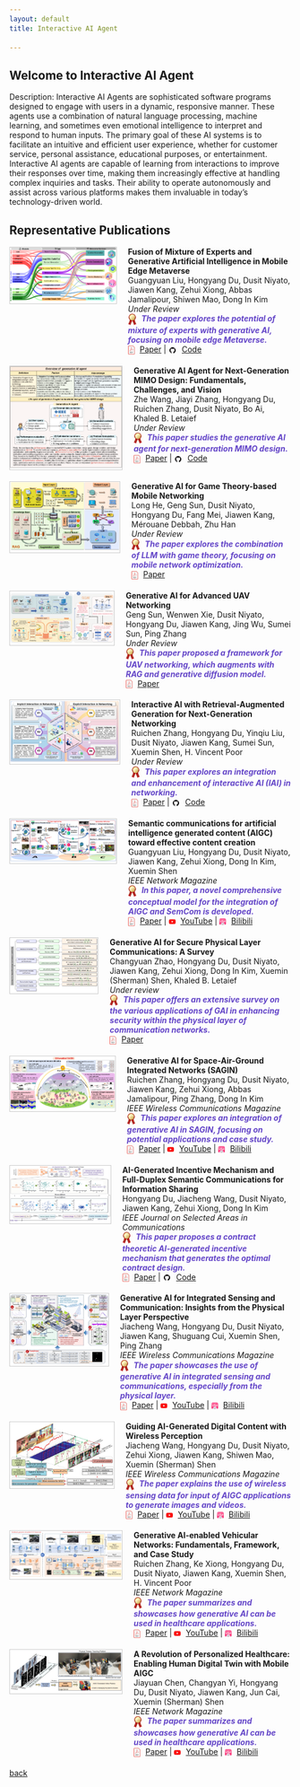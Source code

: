 ```yaml
---
layout: default
title: Interactive AI Agent

---
```


## Welcome to Interactive AI Agent
Description: Interactive AI Agents are sophisticated software programs designed to engage with users in a dynamic, responsive manner. These agents use a combination of natural language processing, machine learning, and sometimes even emotional intelligence to interpret and respond to human inputs. The primary goal of these AI systems is to facilitate an intuitive and efficient user experience, whether for customer service, personal assistance, educational purposes, or entertainment. Interactive AI agents are capable of learning from interactions to improve their responses over time, making them increasingly effective at handling complex inquiries and tasks. Their ability to operate autonomously and assist across various platforms makes them invaluable in today’s technology-driven world.

## Representative Publications
<style>
  .publication-container {
    display: flex;
    align-items: flex-start;
    margin-bottom: 20px;
  }
  .publication-image {
   margin-right: 20px;
    border: 1px solid #ccc;
    width: 100%; /* 设置宽度为100%以适应容器 */
    max-width: 200px; /* 可以设置一个最大宽度来保持图片的显示质量 */
    height: auto; /* 高度自动，保持图片的原始比例 */
  }
  .publication-details {
    flex-grow: 1;
  }
  .publication-links img {
    vertical-align: middle;
    margin-right: 5px;
  }
  .publication-title {
    color: rgb(100,70,200);
  }
</style>


<!-- Publication 1 -->
<div class="publication-container">
  <div class="publication-image">
    <a href="https://alvinliu97.github.io/MOEGAI-metaverse/">
      <img src="accessories/MOE.png" alt="Fusion of Mixture of Experts and Generative AI">
    </a>
  </div>
  <div class="publication-details">
    <b>Fusion of Mixture of Experts and Generative Artificial Intelligence in Mobile Edge Metaverse</b><br>
    Guangyuan Liu, Hongyang Du, Dusit Niyato, Jiawen Kang, Zehui Xiong, Abbas Jamalipour, Shiwen Mao, Dong In Kim<br>
    <em>Under Review</em><br>
    <div class="publication-links">
      <em>
        <img src="accessories/gold_medal.png" width="15" alt=""> 
        <b class="publication-title">The paper explores the potential of mixture of experts with generative AI, focusing on mobile edge Metaverse.</b>
      </em><br>
      <img src="accessories/pdf.jpg" width="12" alt=""> 
      <a href="https://arxiv.org/abs/2404.03321">Paper</a> |
      <img src="accessories/github_icon.jpg" width="15" alt=""> 
      <a href="https://alvinliu97.github.io/MOEGAI-metaverse/">Code</a>
    </div>
  </div>
</div>

<!-- Publication 2 -->
<div class="publication-container">
  <div class="publication-image">
    <a href="https://zhewang77.github.io/GAIMIMO/">
      <img src="accessories/zhe1.png" alt="Generative AI Agent for MIMO Design">
    </a>
  </div>
  <div class="publication-details">
    <b>Generative AI Agent for Next-Generation MIMO Design: Fundamentals, Challenges, and Vision</b><br>
    Zhe Wang, Jiayi Zhang, Hongyang Du, Ruichen Zhang, Dusit Niyato, Bo Ai, Khaled B. Letaief<br>
    <em>Under Review</em><br>
    <div class="publication-links">
      <em>
        <img src="accessories/gold_medal.png" width="15" alt=""> 
        <b class="publication-title">This paper studies the generative AI agent for next-generation MIMO design.</b>
      </em><br>
      <img src="accessories/pdf.jpg" width="12" alt=""> 
      <a href="https://arxiv.org/pdf/2404.08878.pdf">Paper</a> |
      <img src="accessories/github_icon.jpg" width="15" alt=""> 
      <a href="https://zhewang77.github.io/GAIMIMO/">Code</a>
    </div>
  </div>
</div>

<!-- Publication 3 -->
<div class="publication-container">
  <div class="publication-image">
    <a href="https://limedire.github.io/GAI-Game/">
      <img src="accessories/gaigame.png" alt="Generative AI for Game Theory-based Mobile Networking">
    </a>
  </div>
  <div class="publication-details">
    <b>Generative AI for Game Theory-based Mobile Networking</b><br>
    Long He, Geng Sun, Dusit Niyato, Hongyang Du, Fang Mei, Jiawen Kang, Mérouane Debbah, Zhu Han<br>
    <em>Under Review</em><br>
    <div class="publication-links">
      <em>
        <img src="accessories/gold_medal.png" width="15" alt=""> 
        <b class="publication-title">The paper explores the combination of LLM with game theory, focusing on mobile network optimization.</b>
      </em><br>
      <img src="accessories/pdf.jpg" width="12" alt=""> 
      <a href="https://arxiv.org/abs/2404.09699">Paper</a>
    </div>
  </div>
</div>

<!-- Publication 4 -->
<div class="publication-container">
  <div class="publication-image">
    <a href="https://xiewenwen22.github.io/UAV_Spectrum_Estimation/">
      <img src="accessories/gaiuav.png" alt="Generative AI for Advanced UAV Networking">
    </a>
  </div>
  <div class="publication-details">
    <b>Generative AI for Advanced UAV Networking</b><br>
    Geng Sun, Wenwen Xie, Dusit Niyato, Hongyang Du, Jiawen Kang, Jing Wu, Sumei Sun, Ping Zhang<br>
    <em>Under Review</em><br>
    <div class="publication-links">
      <em>
        <img src="accessories/gold_medal.png" width="15" alt=""> 
        <b class="publication-title">This paper proposed a framework for UAV networking, which augments with RAG and generative diffusion model.</b>
      </em><br>
      <img src="accessories/pdf.jpg" width="12" alt=""> 
      <a href="https://arxiv.org/pdf/2404.10556.pdf">Paper</a>
    </div>
  </div>
</div>

<!-- Publication 5 -->
<div class="publication-container">
  <div class="publication-image">
    <a href="https://rickyzang.github.io/GIAI/">
      <img src="accessories/rciai.png" alt="Interactive AI with Retrieval-Augmented Generation for Networking">
    </a>
  </div>
  <div class="publication-details">
    <b>Interactive Al with Retrieval-Augmented Generation for Next-Generation Networking</b><br>
    Ruichen Zhang, Hongyang Du, Yinqiu Liu, Dusit Niyato, Jiawen Kang, Sumei Sun, Xuemin Shen, H. Vincent Poor<br>
    <em>Under Review</em><br>
    <div class="publication-links">
      <em>
        <img src="accessories/gold_medal.png" width="15" alt=""> 
        <b class="publication-title">This paper explores an integration and enhancement of interactive AI (IAI) in networking.</b>
      </em><br>
      <img src="accessories/pdf.jpg" width="12" alt=""> 
      <a href="https://arxiv.org/pdf/2401.11391.pdf">Paper</a> |
      <img src="accessories/github_icon.jpg" width="15" alt=""> 
      <a href="https://rickyzang.github.io/GIAI/">Code</a>
    </div>
  </div>
</div>

<!-- Publication 6 -->
<div class="publication-container">
  <div class="publication-image">
    <a href="https://arxiv.org/abs/2308.04942">
      <img src="accessories/guangyuansem.png" alt="Semantic communications for AIGC">
    </a>
  </div>
  <div class="publication-details">
    <b>Semantic communications for artificial intelligence generated content (AIGC) toward effective content creation</b><br>
    Guangyuan Liu, Hongyang Du, Dusit Niyato, Jiawen Kang, Zehui Xiong, Dong In Kim, Xuemin Shen<br>
    <em>IEEE Network Magazine</em><br>
    <div class="publication-links">
      <em>
        <img src="accessories/gold_medal.png" width="15" alt=""> 
        <b class="publication-title">In this paper, a novel comprehensive conceptual model for the integration of AIGC and SemCom is developed.</b>
      </em><br>
      <img src="accessories/pdf.jpg" width="12" alt=""> 
      <a href="https://arxiv.org/pdf/2308.04942.pdf">Paper</a> |
      <img src="accessories/ytb.jpg" width="12" alt="">
      <a href="https://www.youtube.com/watch?v=-n1fKwBHouI">YouTube</a> |
      <img src="accessories/bili.jpg" width="12" alt="">
      <a href="https://www.bilibili.com/video/BV1w94y1b7zj/?spm_id_from=333.337.search-card.all.click&vd_source=7a1cccf64fe5f606a2b055b2b18fbfb9">Bilibili</a>
    </div>
  </div>
</div>

<!-- Publication 7 -->
<div class="publication-container">
  <div class="publication-image">
    <a href="https://arxiv.org/abs/2402.13553">
      <img src="accessories/cys.png" alt="Generative AI for Secure Physical Layer Communications">
    </a>
  </div>
  <div class="publication-details">
    <b>Generative AI for Secure Physical Layer Communications: A Survey</b><br>
    Changyuan Zhao, Hongyang Du, Dusit Niyato, Jiawen Kang, Zehui Xiong, Dong In Kim, Xuemin (Sherman) Shen, Khaled B. Letaief<br>
    <em>Under review</em><br>
    <div class="publication-links">
      <em>
        <img src="accessories/gold_medal.png" width="15" alt=""> 
        <b class="publication-title">This paper offers an extensive survey on the various applications of GAI in enhancing security within the physical layer of communication networks.</b>
      </em><br>
      <img src="accessories/pdf.jpg" width="12" alt=""> 
      <a href="https://arxiv.org/pdf/2402.13553.pdf">Paper</a>
    </div>
  </div>
</div>


<!-- Publication 8 -->
<div class="publication-container">
  <div class="publication-image">
    <a href="https://arxiv.org/abs/2311.06523">
      <img src="accessories/ruicehnsagin.png" alt="Generative AI for SAGIN">
    </a>
  </div>
  <div class="publication-details">
    <b>Generative AI for Space-Air-Ground Integrated Networks (SAGIN)</b><br>
    Ruichen Zhang, Hongyang Du, Dusit Niyato, Jiawen Kang, Zehui Xiong, Abbas Jamalipour, Ping Zhang, Dong In Kim<br>
    <em>IEEE Wireless Communications Magazine</em><br>
    <div class="publication-links">
      <em>
        <img src="accessories/gold_medal.png" width="15" alt=""> 
        <b class="publication-title">This paper explores an integration of generative AI in SAGIN, focusing on potential applications and case study.</b>
      </em><br>
      <img src="accessories/pdf.jpg" width="12" alt=""> 
      <a href="https://arxiv.org/pdf/2311.06523.pdf">Paper</a> |
      <img src="accessories/ytb.jpg" width="12" alt="">
      <a href="https://www.youtube.com/watch?v=cQ2vA4rOHME">YouTube</a> |
      <img src="accessories/bili.jpg" width="12" alt="">
      <a href="https://www.bilibili.com/video/BV1fT4y1s7Eq/?spm_id_from=333.337.search-card.all.click">Bilibili</a>
    </div>
  </div>
</div>

<!-- Publication 9 -->
<div class="publication-container">
  <div class="publication-image">
    <a href="https://hongyangdu.github.io/SemSharing/">
      <img src="accessories/duincen.png" alt="AI-Generated Incentive Mechanism">
    </a>
  </div>
  <div class="publication-details">
    <b>AI-Generated Incentive Mechanism and Full-Duplex Semantic Communications for Information Sharing</b><br>
    Hongyang Du, Jiacheng Wang, Dusit Niyato, Jiawen Kang, Zehui Xiong, Dong In Kim<br>
    <em>IEEE Journal on Selected Areas in Communications</em><br>
    <div class="publication-links">
      <em>
        <img src="accessories/gold_medal.png" width="15" alt=""> 
        <b class="publication-title">This paper proposes a contract theoretic AI-generated incentive mechanism that generates the optimal contract design.</b>
      </em><br>
      <img src="accessories/pdf.jpg" width="12" alt=""> 
      <a href="https://arxiv.org/pdf/2303.01896.pdf">Paper</a> |
      <img src="accessories/github_icon.jpg" width="15" alt=""> 
      <a href="https://hongyangdu.github.io/SemSharing/">Code</a>
    </div>
  </div>
</div>

<!-- Publication 10 -->
<div class="publication-container">
  <div class="publication-image">
    <a href="https://arxiv.org/abs/2310.01036">
      <img src="accessories/jcisac.png" alt="Generative AI for ISC">
    </a>
  </div>
  <div class="publication-details">
    <b>Generative AI for Integrated Sensing and Communication: Insights from the Physical Layer Perspective</b><br>
    Jiacheng Wang, Hongyang Du, Dusit Niyato, Jiawen Kang, Shuguang Cui, Xuemin Shen, Ping Zhang<br>
    <em>IEEE Wireless Communications Magazine</em><br>
    <div class="publication-links">
      <em>
        <img src="accessories/gold_medal.png" width="15" alt=""> 
        <b class="publication-title">The paper showcases the use of generative AI in integrated sensing and communications, especially from the physical layer.</b>
      </em><br>
      <img src="accessories/pdf.jpg" width="12" alt=""> 
      <a href="https://arxiv.org/pdf/2310.01036.pdf">Paper</a> |
      <img src="accessories/ytb.jpg" width="12" alt="">
      <a href="https://www.youtube.com/watch?v=ZqSmgw0XOXo&ab_channel=DurAIn-Tech">YouTube</a> |
      <img src="accessories/bili.jpg" width="12" alt="">
      <a href="https://www.bilibili.com/video/BV1v84y1m7kn/?spm_id_from=333.999.0.0">Bilibili</a>
    </div>
  </div>
</div>

<!-- Publication 11 -->
<div class="publication-container">
  <div class="publication-image">
    <a href="https://arxiv.org/abs/2303.14624">
      <img src="accessories/jcgm.png" alt="Guiding AI-Generated Digital Content">
    </a>
  </div>
  <div class="publication-details">
    <b>Guiding AI-Generated Digital Content with Wireless Perception</b><br>
    Jiacheng Wang, Hongyang Du, Dusit Niyato, Zehui Xiong, Jiawen Kang, Shiwen Mao, Xuemin (Sherman) Shen<br>
    <em>IEEE Wireless Communications Magazine</em><br>
    <div class="publication-links">
      <em>
        <img src="accessories/gold_medal.png" width="15" alt=""> 
        <b class="publication-title">The paper explains the use of wireless sensing data for input of AIGC applications to generate images and videos.</b>
      </em><br>
      <img src="accessories/pdf.jpg" width="12" alt=""> 
      <a href="https://arxiv.org/pdf/2303.14624.pdf">Paper</a> |
      <img src="accessories/ytb.jpg" width="12" alt="">
      <a href="https://www.youtube.com/watch?v=7Y2gqrz4ukI&ab_channel=DurAIn-Tech">YouTube</a> |
      <img src="accessories/bili.jpg" width="12" alt="">
      <a href="https://www.bilibili.com/video/BV1F841117Nw/?spm_id_from=333.999.0.0">Bilibili</a>
    </div>
  </div>
</div>

<!-- Publication 12 -->
<div class="publication-container">
  <div class="publication-image">
    <a href="https://arxiv.org/abs/2304.11098">
      <img src="accessories/rcv.png" alt="Generative AI-enabled Vehicular Networks">
    </a>
  </div>
  <div class="publication-details">
    <b>Generative AI-enabled Vehicular Networks: Fundamentals, Framework, and Case Study</b><br>
    Ruichen Zhang, Ke Xiong, Hongyang Du, Dusit Niyato, Jiawen Kang, Xuemin Shen, H. Vincent Poor<br>
    <em>IEEE Network Magazine</em><br>
    <div class="publication-links">
      <em>
        <img src="accessories/gold_medal.png" width="15" alt=""> 
        <b class="publication-title">The paper summarizes and showcases how generative AI can be used in healthcare applications.</b>
      </em><br>
      <img src="accessories/pdf.jpg" width="12" alt=""> 
      <a href="https://arxiv.org/pdf/2304.11098.pdf">Paper</a> |
      <img src="accessories/ytb.jpg" width="12" alt="">
      <a href="https://www.youtube.com/watch?v=pRzbHGw-5dk&ab_channel=DurAIn-Tech">YouTube</a> |
      <img src="accessories/bili.jpg" width="12" alt="">
      <a href="https://www.bilibili.com/video/BV1jN411n7ef/?spm_id_from=333.999.0.0">Bilibili</a>
    </div>
  </div>
</div>

<!-- Publication 13 -->
<div class="publication-container">
  <div class="publication-image">
    <a href="https://arxiv.org/abs/2307.12115">
      <img src="accessories/heal.png" alt="A Revolution of Personalized Healthcare">
    </a>
  </div>
  <div class="publication-details">
    <b>A Revolution of Personalized Healthcare: Enabling Human Digital Twin with Mobile AIGC</b><br>
    Jiayuan Chen, Changyan Yi, Hongyang Du, Dusit Niyato, Jiawen Kang, Jun Cai, Xuemin (Sherman) Shen<br>
    <em>IEEE Network Magazine</em><br>
    <div class="publication-links">
      <em>
        <img src="accessories/gold_medal.png" width="15" alt=""> 
        <b class="publication-title">The paper summarizes and showcases how generative AI can be used in healthcare applications.</b>
      </em><br>
      <img src="accessories/pdf.jpg" width="12" alt=""> 
      <a href="https://arxiv.org/pdf/2307.12115.pdf">Paper</a> |
      <img src="accessories/ytb.jpg" width="12" alt="">
      <a href="https://www.youtube.com/watch?v=T76EHYqap7o&ab_channel=DurAIn-Tech">YouTube</a> |
      <img src="accessories/bili.jpg" width="12" alt="">
      <a href="https://www.bilibili.com/video/BV1XH4y1o7in/?spm_id_from=333.999.0.0">Bilibili</a>
    </div>
  </div>
</div>



[back](./)
